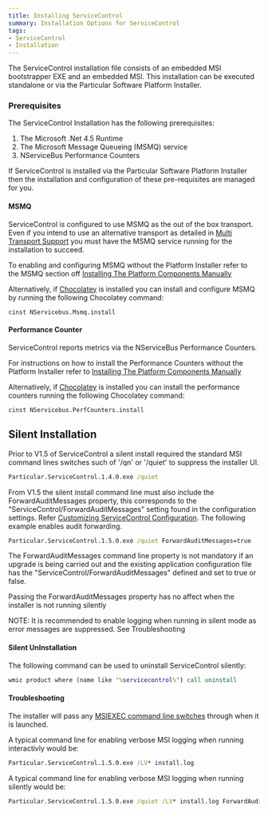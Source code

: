 ```yaml
---
title: Installing ServiceControl
summary: Installation Options for ServiceControl
tags:
- ServiceControl
- Installation 
---
```


The ServiceControl installation file consists of an embedded MSI bootstrapper EXE and an embedded MSI.  This installation can be executed standalone or via the Particular Software Platform Installer.
 
### Prerequisites
The ServiceControl Installation has the following prerequisites:

1. The Microsoft .Net 4.5 Runtime 
2. The Microsoft Message Queueing (MSMQ) service
3. NServiceBus Performance Counters

If ServiceControl is installed via the Particular Software Platform Installer then the installation and configuration of these pre-requisites are managed for you. 


#### MSMQ 
ServiceControl is configured to use MSMQ as the out of the box transport. Even if you intend to use an alternative transport as detailed in [Multi Transport Support](multi-transport-support.md) you must have the MSMQ service running for the installation to succeed.    
      
To enabling and configuring MSMQ without the Platform Installer refer to the MSMQ section off [Installing The Platform Components Manually](/platform/installer/offline.md#msmq)

Alternatively, if [Chocolatey](https://chocolatey.org) is installed you can install and configure MSMQ by running the following Chocolatey command:

	cinst NServicebus.Msmq.install

#### Performance Counter 
ServiceControl reports metrics via the NServiceBus Performance Counters.     
      
For instructions on how to install the Performance Counters without the Platform Installer refer to [Installing The Platform Components Manually](/platform/installer/offline.md)

Alternatively, if [Chocolatey](https://chocolatey.org) is installed you can install the performance counters running the following Chocolatey command:

	cinst NServicebus.PerfCounters.install

## Silent Installation

Prior to V1.5 of ServiceControl a silent install required the standard MSI command lines switches such of '/qn' or '/quiet' to suppress the installer UI.  

```bat
Particular.ServiceControl.1.4.0.exe /quiet
```

From V1.5 the silent install command line must also include the ForwardAuditMessages property, this corresponds to the "ServiceControl/ForwardAuditMessages" setting found in the configuration settings.  Refer [Customizing ServiceControl Configuration](creating-config-file.md). The following example enables audit forwarding.

```bat
Particular.ServiceControl.1.5.0.exe /quiet ForwardAuditMessages=true 
```

The ForwardAuditMessages command line property is not mandatory if an upgrade is being carried out and the existing application configuration file has the "ServiceControl/ForwardAuditMessages" defined and set to true or false.  

Passing the ForwardAuditMessages property has no affect when the installer is not running silently  

NOTE: It is recommended to enable logging when running in silent mode as error messages are suppressed. See Troubleshooting 

#### Silent UnInstallation

The following command can be used to uninstall ServiceControl silently:

```bat
wmic product where (name like '%servicecontrol%') call uninstall
```

#### Troubleshooting 

The installer will pass any [MSIEXEC command line switches](https://technet.microsoft.com/en-us/library/cc759262%28v=ws.10%29.aspx) through when it is launched. 

A typical command line for enabling verbose MSI logging when running interactivly would be: 

```bat
Particular.ServiceControl.1.5.0.exe /LV* install.log  
``` 

A typical command line for enabling verbose MSI logging when running silently would be:

```bat
Particular.ServiceControl.1.5.0.exe /quiet /LV* install.log ForwardAuditMessages=true 
```

    
